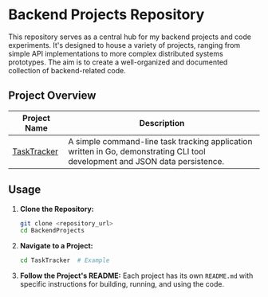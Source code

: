# Backend Projects Repository

This repository serves as a central hub for my backend projects and code experiments. It's designed to house a variety of projects, ranging from simple API implementations to more complex distributed systems prototypes. The aim is to create a well-organized and documented collection of backend-related code.

## Project Overview

| Project Name                          | Description                                                                                                                  |
| ------------------------------------- | ---------------------------------------------------------------------------------------------------------------------------- |
| [TaskTracker](./TaskTracker)          | A simple command-line task tracking application written in Go, demonstrating CLI tool development and JSON data persistence. |


## Usage

1.  **Clone the Repository:**

    ```bash
    git clone <repository_url>
    cd BackendProjects
    ```

2.  **Navigate to a Project:**

    ```bash
    cd TaskTracker  # Example
    ```

3.  **Follow the Project's README:** Each project has its own `README.md` with specific instructions for building, running, and using the code.
